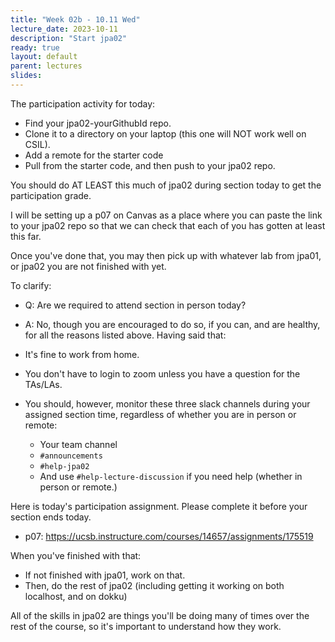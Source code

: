 ```yaml
---
title: "Week 02b - 10.11 Wed"
lecture_date: 2023-10-11
description: "Start jpa02"
ready: true
layout: default
parent: lectures
slides:
---
```


The participation activity for today:
* Find your jpa02-yourGithubId repo.
* Clone it to a directory on your laptop (this one will NOT work well on CSIL).
* Add a remote for the starter code
* Pull from the starter code, and then push to your jpa02 repo.

You should do AT LEAST this much of jpa02 during section today to get the participation grade.

I will be setting up a p07 on Canvas as a place where you can paste the link to your jpa02 repo
so that we can check that each of you has gotten at least this far.

Once you've done that, you may then pick up with whatever lab from jpa01, or jpa02 you are not finished with yet.

To clarify:
* Q: Are we required to attend section in person today?
* A: No, though you are encouraged to do so, if you can, and are healthy, for all the reasons listed above.
Having said that:

* It's fine to work from home.
* You don't have to login to zoom unless you have a question for the TAs/LAs.
* You should, however, monitor these three slack channels during your assigned section time, regardless of whether you are in person or remote:
  * Your team channel
  * `#announcements`
  * `#help-jpa02`
  * And use `#help-lecture-discussion` if you need help (whether in person or remote.)

Here is today's participation assignment.  Please complete it before your section ends today.
* p07: <https://ucsb.instructure.com/courses/14657/assignments/175519>

When you've finished with that:
* If not finished with jpa01, work on that.
* Then, do the rest of jpa02 (including getting it working on both localhost, and on dokku)

<!-- jpa02 requires no programming, but a lot of configuration and setup.
* a new dokku app, like in jpa02, but also
* a postgres database (new for jpa02)
* Google OAuth authentication (new for jpa02)
* Github Pages site
* Github Actions (the green check, vs. the red x) -->

All of the skills in jpa02 are things you'll be doing many of times over the rest of the course, so it's important to understand how they work.
